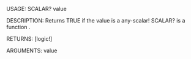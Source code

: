 USAGE:
     SCALAR? value 

DESCRIPTION:
     Returns TRUE if the value is a any-scalar!
     SCALAR? is a function .

RETURNS: [logic!]

ARGUMENTS:
    value

